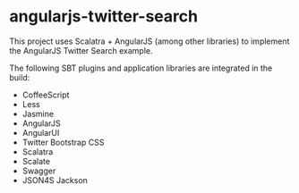 angularjs-twitter-search
=======================

This project uses Scalatra + AngularJS (among other libraries) to implement the AngularJS Twitter Search example.

The following SBT plugins and application libraries are integrated in the build:
  * CoffeeScript
  * Less
  * Jasmine
  * AngularJS
  * AngularUI
  * Twitter Bootstrap CSS
  * Scalatra
  * Scalate
  * Swagger
  * JSON4S Jackson
